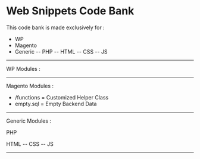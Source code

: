 # Web Snippets Code Bank

This code bank is made exclusively for :

  - WP
  - Magento
  - Generic -- PHP -- HTML -- CSS -- JS
  

---

WP Modules : 

---

Magento Modules : 
  - /functions = Customized Helper Class
  - empty.sql = Empty Backend Data
---

Generic Modules : 

PHP

HTML -- CSS -- JS

---





  
